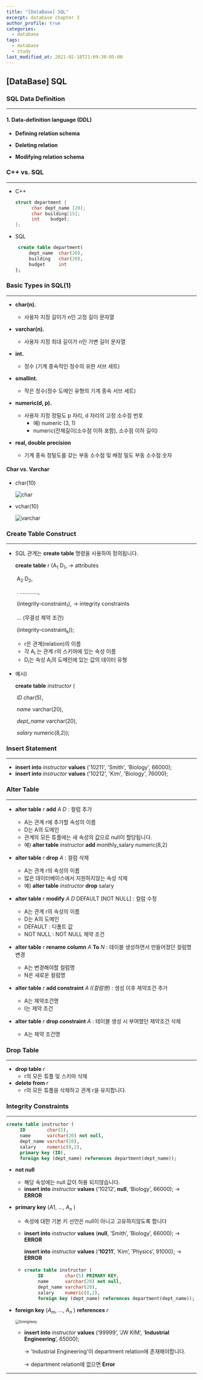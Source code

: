 ```yaml
---
title: "[DataBase] SQL"
excerpt: database chapter 3
author_profile: true
categories: 
  - database
tags:
  - database
  - study
last_modified_at: 2021-02-18T21:09:30-05:00
---
```




## [DataBase] SQL



### SQL Data Definition

***

#### 1. Data-definition language (DDL)

* **Defining relation schema**
* **Deleting relation**

* **Modifying relation schema**



### C++ vs. SQL

***

* C++

  ```c++
  struct department {
        char dept_name [20];      
        char building[15];
        int    budget;
  };
  ```

* SQL

  ```sql
   create table department(
       dept_name  char(20),
       building   char(20),     
       budget     int
  };
  ```



### Basic Types in SQL(1)

***

* **char(n).**
  * 사용자 지정 길이가 n인 고정 길이 문자열

* **varchar(n).**
  * 사용자 지정 최대 길이가 n인 가변 길이 문자열

* **int.**
  * 정수 (기계 종속적인 정수의 유한 서브 세트)

* **smallint.**
  * 작은 정수(정수 도메인 유형의 기계 종속 서브 세트)
* **numeric(d, p).**
  * 사용자 지정 정밀도 p 자리, d 자리의 고정 소수점 번호
    * 예) numeric (3, 1)
    * numeric(전체길이(소수점 이하 포함), 소수점 이하 길이)

* **real, double precision**
  * 기계 종속 정밀도를 갖는 부동 소수점 및 배정 밀도 부동 소수점 숫자




#### Char vs. Varchar

* char(10)

  ![char](https://user-images.githubusercontent.com/60311404/108356644-b9226300-722f-11eb-8eb0-c4578d9661f6.png) 

* vchar(10)

  ![varchar](https://user-images.githubusercontent.com/60311404/108356654-bc1d5380-722f-11eb-8a2e-6426c57e5339.png) 



### Create Table Construct

***

* SQL 관계는 **create table** 명령을 사용하여 정의됩니다.

  **create table** r (A<sub>1</sub>   D<sub>1</sub>,					-> attributes

  ​						    A<sub>2</sub>   D<sub>2</sub>,

  ​						  .  ............,

  ​						    (integrity-constraint<sub>1</sub>),		-> integrity constraints

  ​						     ...												(무결성 제약 조건)

  ​						    (integrity-constraint<sub>k</sub>));

  * r은 관계(relation)의 이름
  * 각 A<sub>i</sub> 는 관계 r의 스키마에 있는 속성 이름
  * D<sub>i</sub>는 속성 A<sub>i</sub>의 도메인에 있는 값의 데이터 유형

* 예시)

  **create table** *instructor* (

  ​						*ID*			  	char(5),

  ​						*name*	   	  varchar(20),

  ​						*dept_name*	varchar(20),

  ​						*salary*		     numeric(8,2));



### Insert Statement

***

* **insert into** *instructor* **values** ('10211', 'Smith', 'Biology', 66000);
* **insert into** *instructor* **values** ('10212', 'Kim', 'Biology', 76000);



### Alter Table

***

* **alter table** *r* **add** *A D* : 컬럼 추가
  * A는 관계 r에 추가할 속성의 이름
  * D는 A의 도메인
  * 관계의 모든 튜플에는 새 속성의 값으로 null이 할당됩니다.
  * 예) **alter table** *instructor* **add** monthly_salary numeric(8,2)
* **alter table** *r* **drop** *A* : 컬럼 삭제
  * A는 관계 r의 속성의 이름
  * 많은 데이터베이스에서 지원하지않는 속성 삭제
  * 예) **alter table** *instructor* **drop** salary

* **alter table** *r* **modify** *A* *D* DEFAULT [NOT NULL] : 컬럼 수정
  * A는 관계 r의 속성의 이름
  * D는 A의 도메인
  * DEFAULT : 디폴트 값
  * NOT NULL : NOT NULL 제약 조건
* **alter table** *r* **rename column** *A* **To** *N* : 테이블 생성하면서 만들어졌던 컬럼명 변경
  * A는 변경해야할 컬럼명
  * N은 새로운 컬럼명
* **alter table** *r* **add constraint** *A I(컬럼명)* : 생성 이후 제약조건 추가
  * A는 제약조건명
  * I는 제약 조건
* **alter table** *r* **drop constraint** *A* : 테이블 생성 시 부여했던 제약조건 삭제
  * A는 제약 조건명

### Drop Table

***

* **drop table** *r*
  * r의 모든 튜플 및 스키마 삭제
* **delete from** *r*
  * r의 모든 튜플을 삭제하고 관계 r을 유지합니다.



### Integrity Constraints

***

```sql
create table instructor (
     ID        char(5),
     name      varchar(20) not null,
     dept_name varchar(20),
     salary    numeric(8,2),
     primary key (ID),
     foreign key (dept_name) references department(dept_name));
```

* **not null**

  * 해당 속성에는 null 값이 허용 되지않습니다.
  * **insert into** *instructor* **values** (‘10212’, **null**, ’Biology’, 66000); -> **ERROR**

* **primary key** (*A*1, ..., *A<sub>n</sub>* )

  * 속성에 대한 기본 키 선언은 null이 아니고 고유하지않도록 합니다

  * **insert into** *instructor* **values** (**null**, ‘Smith’, ’Biology’, 66000); -> **ERROR**

    **insert into** *instructor* **values** (‘**10211**’, ‘Kim’, ’Physics’, 91000); -> **ERROR**

  * ```sql
    create table instructor (
         ID        char(5) PRIMARY KEY,
         name      varchar(20) not null,
         dept_name varchar(20),
         salary    numeric(8,2),
         foreign key (dept_name) references department(dept_name));
    ```

* **foreign key** (*A*<sub>m</sub>, ..., *A<sub>n</sub>* ) **references** *r*

  <img src="https://user-images.githubusercontent.com/60311404/108362718-72d10200-7237-11eb-8245-a31800b5e881.png" alt="foreignkey" style="zoom: 67%;" /> 

  * **insert into** *instructor* **values** (‘99999’, ’JW KIM’, ’**Industrial Engineering**’, 65000);

    -> 'Industrial Engineering'이 department relation에 존재해야합니다.

    -> department relation에 없으면 **Error**

***

